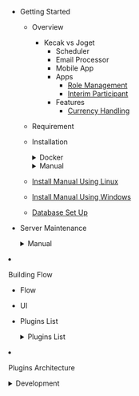 - Getting Started

  - Overview
	- Kecak vs Joget 
		- Scheduler
		- Email Processor
		- Mobile App
		- Apps
			- [Role Management](testtttt.md)
			- [Interim Participant](.md)
		- Features
			- [Currency Handling]()
  - Requirement
  - Installation
	  <details>
	  <summary> Docker </summary>
			
	- [Install Docker Using Linux](Docker_InstallLinux.md)
	- [Install Docker Using Windows](Docker_InstallWindows.md)
	
      </details>
	  

	  <details>
	  <summary> Manual </summary>
			
	- [Install Manual Using Linux](install_ManualLinux.md)
	- [Install Manual Using Windows](install_ManualWindows.md)
	- [Database Set Up](databaseSetUp_manual.md)
	
      </details>
	  
  - Server Maintenance
	  <details>
	  <summary> Manual </summary>
			
	- [Start and Stop Kecak Workflow](.md)
	- [Start and Stop MySQL Service](.md)
	- [Set Up Java Memory](.md)
	
      </details>
	  
- Building Flow
  - Flow
  - UI
  
  - Plugins List
  
	  <details>
	  <summary> Plugins List </summary>
	
	- [Start and Stop Kecak Workflow](PluginsList_ KecakMobile_ InboxPageAPI.md)
	- [Start and Stop MySQL Service](PluginsList_ KecakMobile_CheckTokenAPI.md)
	- [Set Up Java Memory](PluginsList_ KecakMobile_DataListActionAPI.md)
	- [Kecak Mobile Datalist UI API](PluginsList_ KecakMobile_datalistUiAPI.md)
	- [Kecak Mobile Form UI API](PluginsList_ KecakMobile_FormUiAPI.md)
	- [Kecak Mobile Load Binder](PluginsList_ KecakMobile_LoadBinder.md)
	- [Kecak Mobile Login API](PluginsList_ KecakMobile_LoginAPI.md)
	- [Kecak Mobile Option Binder User Locale](PluginsList_ KecakMobile_optionBinderUserLocale.md)
	- [Kecak Mobile Published App UI API](PluginsList_ KecakMobile_publishedAppUiAPI.md)
	- [Kecak Mobile Refresh Token API](PluginsList_ KecakMobile_refreshTokenAPI.md)
	- [Kecak Mobile Run Process API](PluginsList_ KecakMobile_runProcessPageAPI.md)
	- [Kecak Mobile Store Binder Edit Profile Picture API](PluginsList_ KecakMobile_storeBinder_editProfilePictureAPI.md)
	- [Kecak Mobile Store Binder File Upload API](PluginsList_ KecakMobile_StoreBinder-FileUploadAPI.md)
	- [Kecak Mobile Userview UI API](PluginsList_ KecakMobile_userviewUiAPI.md)
	
      </details>
	  
  - Plugins Architecture
  
  <details>
  <summary> Development </summary>
			
	- [Compliling Core](development_compilingCore.md)
	- [Automated Process](development_automatedProcess.md)
	
  </details>
